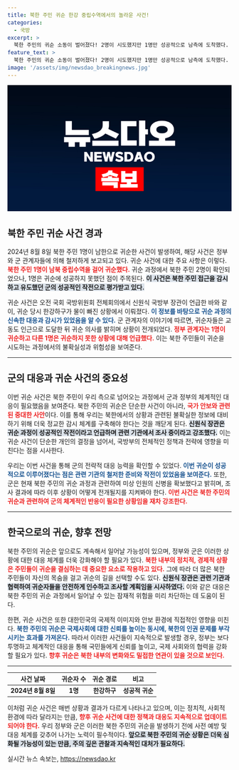 ```yaml
---
title: 북한 주민 귀순 한강 중립수역에서의 놀라운 사건!
categories:
  - 국방
excerpt: >
  북한 주민의 귀순 소동이 벌어졌다! 2명이 시도했지만 1명만 성공적으로 남측에 도착했다. 신원식 국방부 장관은 군의 감시 작전의 결과라고 설명하며, 귀순 과정의 비하인드가 궁금하다면 클릭해보세요!
feature_text: >
  북한 주민의 귀순 소동이 벌어졌다! 2명이 시도했지만 1명만 성공적으로 남측에 도착했다. 신원식 국방부 장관은 군의 감시 작전의 결과라고 설명하며, 귀순 과정의 비하인드가 궁금하다면 클릭해보세요!
image: '/assets/img/newsdao_breakingnews.jpg'
---
```


<p><img src="/assets/img/newsdao_breakingnews.jpg" alt="flaretime 속보" /></p>

<h2 data-ke-size="size26">북한 주민 귀순 사건 경과</h2>

<p data-ke-size="size16">2024년 8월 8일 북한 주민 1명이 남한으로 귀순한 사건이 발생하여, 해당 사건은 정부와 군 관계자들에 의해 철저하게 보고되고 있다. 귀순 사건에 대한 주요 사항은 이렇다. <b><span style="color: #ee2323;">북한 주민 1명이 남북 중립수역을 걸어 귀순했다.</span></b> 귀순 과정에서 북한 주민 2명이 확인되었으나, 1명은 귀순에 성공하지 못했던 점이 주목된다. <b><span style="background-color: #21538527;">이 사건은 북한 주민 접근을 감시하고 유도했던 군의 성공적인 작전으로 평가받고 있다.</span></b></p>

<p data-ke-size="size16">귀순 사건은 오전 국회 국방위원회 전체회의에서 신원식 국방부 장관이 언급한 바와 같이, 귀순 당시 한강하구가 물이 빠진 상황에서 이뤄졌다. <b><span style="color: #1a5490;">이 정보를 바탕으로 귀순 과정의 신속한 대응과 감시가 있었음을 알 수 있다.</span></b> 군 관계자의 이야기에 따르면, 귀순자들은 교동도 인근으로 도달한 뒤 귀순 의사를 밝히며 상황이 전개되었다. <b><span style="color: #ee2323;">정부 관계자는 1명이 귀순하고 다른 1명은 귀순하지 못한 상황에 대해 언급했다.</span></b> 이는 북한 주민들이 귀순을 시도하는 과정에서의 불확실성과 위험성을 보여준다.</p>

<hr>

<h2 data-ke-size="size26">군의 대응과 귀순 사건의 중요성</h2>

<p data-ke-size="size16">이번 귀순 사건은 북한 주민이 우리 측으로 넘어오는 과정에서 군과 정부의 체계적인 대응이 필요했음을 보여준다. 북한 주민의 귀순은 단순한 사건이 아니라, <b><span style="color: #ee2323;">국가 안보와 관련된 중대한 사안</span></b>이다. 이를 통해 우리는 북한에서의 상황과 관련된 불확실한 정보에 대비하기 위해 더욱 정교한 감시 체계를 구축해야 한다는 것을 깨닫게 된다. <b><span style="background-color: #21538527;">신원식 장관은 귀순 과정이 성공적인 작전이라고 언급하며 관련 기관에서 조사 중이라고 강조했다.</span></b> 이는 귀순 사건이 단순한 개인의 결정을 넘어서, 국방부의 전체적인 정책과 전략에 영향을 미친다는 점을 시사한다.</p>

<p data-ke-size="size16">우리는 이번 사건을 통해 군의 전략적 대응 능력을 확인할 수 있었다. <b><span style="color: #1a5490;">이번 귀순이 성공적으로 이루어졌다는 점은 관련 기관의 철저한 준비와 작전이 있었음을 보여준다.</span></b> 또한, 군은 현재 북한 주민의 귀순 과정과 관련하여 미상 인원의 신병을 확보했다고 밝히며, 조사 결과에 따라 이후 상황이 어떻게 전개될지를 지켜봐야 한다. <b><span style="color: #ee2323;">이번 사건은 북한 주민의 귀순과 관련하여 군의 체계적인 반응이 필요한 상황임을 재차 강조한다.</span></b></p>

<hr>

<h2 data-ke-size="size26">한국으로의 귀순, 향후 전망</h2>

<p data-ke-size="size16">북한 주민의 귀순은 앞으로도 계속해서 일어날 가능성이 있으며, 정부와 군은 이러한 상황에 대한 대응 체계를 더욱 강화해야 할 필요가 있다. <b><span style="color: #ee2323;">북한 내부의 정치적, 경제적 상황은 주민들이 귀순을 결심하는 데 중요한 요소로 작용하고 있다.</span></b> 그에 따라 더 많은 북한 주민들이 자신의 목숨을 걸고 귀순의 길을 선택할 수도 있다. <b><span style="background-color: #21538527;">신원식 장관은 관련 기관과 협력하여 귀순자들을 안전하게 인수하고 조사할 계획임을 시사하였다.</span></b> 이와 같은 대응은 북한 주민의 귀순 과정에서 일어날 수 있는 잠재적 위험을 미리 차단하는 데 도움이 된다.</p>

<p data-ke-size="size16">한편, 귀순 사건은 또한 대한민국의 국제적 이미지와 안보 환경에 직접적인 영향을 미친다. <b><span style="color: #1a5490;">북한 주민의 귀순은 국제사회에 대한 신뢰를 높이는 동시에, 북한의 인권 문제를 부각시키는 효과를 가져온다.</span></b> 따라서 이러한 사건들이 지속적으로 발생할 경우, 정부는 보다 투명하고 체계적인 대응을 통해 국민들에게 신뢰를 높이고, 국제 사회와의 협력을 강화할 필요가 있다. <b><span style="color: #ee2323;">향후 귀순은 북한 내부의 변화와도 밀접한 연관이 있을 것으로 보인다.</span></b></p>

<hr>

<table>
    <thead>
        <tr>
            <th style="text-align: center; height: 17px;"><b>사건 날짜</b></th>
            <th style="text-align: center; height: 17px;"><b>귀순자 수</b></th>
            <th style="text-align: center; height: 17px;"><b>귀순 경로</b></th>
            <th style="text-align: center; height: 17px;"><b>비고</b></th>
        </tr>
    </thead>
    <tbody>
        <tr>
            <td style="text-align: center; height: 17px;"><b>2024년 8월 8일</b></td>
            <td style="text-align: center; height: 17px;"><b>1명</b></td>
            <td style="text-align: center; height: 17px;"><b>한강하구</b></td>
            <td style="text-align: center; height: 17px;"><b>성공적 귀순</b></td>
        </tr>
    </tbody>
</table>

<p data-ke-size="size16"></p> 

<p data-ke-size="size16">이처럼 귀순 사건은 매번 상황과 결과가 다르게 나타나고 있으며, 이는 정치적, 사회적 환경에 따라 달라지는 만큼, <b><span style="color: #ee2323;">향후 귀순 사건에 대한 정책과 대응도 지속적으로 업데이트되어야 한다.</span></b> 우리 정부와 군은 이러한 북한 주민의 귀순을 발생하기 전에 사전 예방 및 대응 체계를 갖추어 나가는 노력이 필수적이다. <b><span style="background-color: #21538527;">앞으로 북한 주민의 귀순 상황은 더욱 심화될 가능성이 있는 만큼, 주의 깊은 관찰과 지속적인 대처가 필요하다.</span></b></p>
실시간 뉴스 속보는, <a href="https://newsdao.kr" rel="dofollow">https://newsdao.kr</a>


